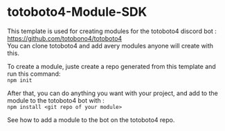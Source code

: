 # totoboto4-Module-SDK

This template is used for creating modules for the totoboto4 discord bot : https://github.com/totobono4/totoboto4  
You can clone totoboto4 and add avery modules anyone will create with this.

To create a module, juste create a repo generated from this template and run this command:  
`npm init`

After that, you can do anything you want with your project, and add to the module to the totoboto4 bot with :  
`npm install <git repo of your module>`

See how to add a module to the bot on the totoboto4 repo.
